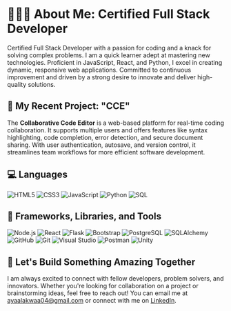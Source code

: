 # 👩‍💻🚀 About Me: Certified Full Stack Developer
Certified Full Stack Developer with a passion for coding and a knack for solving complex problems. I am a quick learner adept at mastering new technologies. Proficient in JavaScript, React, and Python, I excel in creating dynamic, responsive web applications. Committed to continuous improvement and driven by a strong desire to innovate and deliver high-quality solutions.

## 📖 My Recent Project: "CCE"
The **Collaborative Code Editor** is a web-based platform for real-time coding collaboration. It supports multiple users and offers features like syntax highlighting, code completion, error detection, and secure document sharing. With user authentication, autosave, and version control, it streamlines team workflows for more efficient software development.

## 💻 Languages
![HTML5](https://img.shields.io/badge/-HTML5-E34F26?logo=html5&logoColor=white&style=flat-square)
![CSS3](https://img.shields.io/badge/-CSS3-1572B6?logo=css3&logoColor=white&style=flat-square)
![JavaScript](https://img.shields.io/badge/-JavaScript-F7DF1E?logo=javascript&logoColor=black&style=flat-square)
![Python](https://img.shields.io/badge/-Python-3776AB?logo=python&logoColor=white&style=flat-square)
![SQL](https://img.shields.io/badge/-SQL-003B57?logo=sqlite&logoColor=white&style=flat-square)

## 🔨 Frameworks, Libraries, and Tools
![Node.js](https://img.shields.io/badge/-Node.js-339933?logo=node.js&logoColor=white&style=flat-square)
![React](https://img.shields.io/badge/-React-61DAFB?logo=react&logoColor=black&style=flat-square)
![Flask](https://img.shields.io/badge/-Flask-000000?logo=flask&logoColor=white&style=flat-square)
![Bootstrap](https://img.shields.io/badge/-Bootstrap-563D7C?logo=bootstrap&logoColor=white&style=flat-square)
![PostgreSQL](https://img.shields.io/badge/-PostgreSQL-336791?logo=postgresql&logoColor=white&style=flat-square)
![SQLAlchemy](https://img.shields.io/badge/-SQLAlchemy-7F4D00?logo=sqlalchemy&logoColor=white&style=flat-square)
![GitHub](https://img.shields.io/badge/-GitHub-181717?logo=github&logoColor=white&style=flat-square)
![Git](https://img.shields.io/badge/-Git-F05032?logo=git&logoColor=white&style=flat-square)
![Visual Studio](https://img.shields.io/badge/-Visual_Studio-5C2D91?logo=visual%20studio&logoColor=white&style=flat-square)
![Postman](https://img.shields.io/badge/-Postman-FF6C37?logo=postman&logoColor=white&style=flat-square)
![Unity](https://img.shields.io/badge/-Unity-000000?logo=unity&logoColor=white&style=flat-square)

## 🌟 Let's Build Something Amazing Together
I am always excited to connect with fellow developers, problem solvers, and innovators. Whether you're looking for collaboration on a project or brainstorming ideas, feel free to reach out! You can email me at [ayaalakwaa04@gmail.com](mailto:ayaaalakwaa04@gmail.com) or connect with me on [LinkedIn](https://www.linkedin.com/in/aya-alakwaa/).

